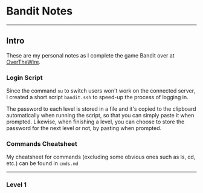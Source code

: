 # Bandit Notes
---
## Intro
These are my personal notes as I complete the game Bandit over at [OverTheWire](overthewire.org).

### Login Script
Since the command `su` to switch users won't work on the connected server, I created a short script `bandit.ssh` to speed-up the process of logging in. 

The password to each level is stored in a file and it's copied to the clipboard automatically when running the script, so that you can simply paste it when prompted. Likewise, when finishing a level, you can choose to store the password for the next level or not, by pasting when prompted.

### Commands Cheatsheet
My cheatsheet for commands (excluding some obvious ones such as ls, cd, etc.) can be found in `cmds.md`

---
### Level 1
